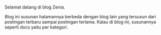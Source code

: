 Selamat datang di blog Zenia.

Blog ini susunan halamannya berbeda dengan blog lain yang tersusun dari postingan terbaru sampai postingan terlama. Kalau di blog ini, susunannya seperti docs yaitu per kategori.

